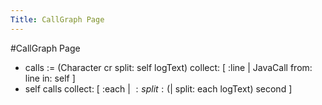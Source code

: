 ---Title: CallGraph Page---#CallGraph Page- calls := (Character cr split: self logText) collect: [ :line | JavaCall from: line in: self ]- self calls collect: [ :each | $: split: ($| split: each logText) second ]